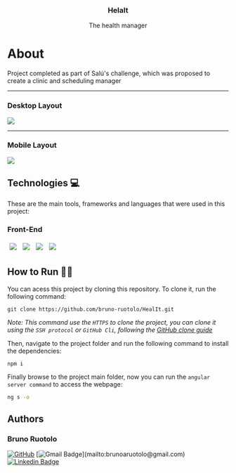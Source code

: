 <br />
<div align="center">
    <h3 align="center">HelaIt</h3>
    <p> The health manager
</div>

# About
Project completed as part of Salú's challenge, which was proposed to create a clinic and scheduling manager

<hr></hr>
<h3>Desktop Layout</h3> 
  <img src="/assets/healit.gif" />

<hr></hr>
<h3>Mobile Layout</h3> 
  <img src="/assets/healitmobile.gif" />

## Technologies 💻
These are the main tools, frameworks and languages that were used in this project:<br>

### Front-End
<div>
  <img style='margin: 5px;' src="https://img.shields.io/badge/html5-%23E34F26.svg?style=for-the-badge&logo=html5&logoColor=white"/>
  <img style='margin: 5px;' src="https://img.shields.io/badge/css3-%231572B6.svg?style=for-the-badge&logo=css3&logoColor=white"/>
 <img style='margin: 5px;' src="https://img.shields.io/badge/typescript-%233178C6.svg?&style=for-the-badge&logo=typescript&logoColor=white" />
  <img style='margin: 5px;' src="https://img.shields.io/badge/angular-%23DD0031.svg?style=for-the-badge&logo=angular&logoColor=white"/>

</div>

## How to Run 🏃‍♀️

You can acess this project by cloning this repository. To clone it, run the following command:

```git
git clone https://github.com/bruno-ruotolo/HealIt.git
```

_Note: This command use the `HTTPS` to clone the project, you can clone it using the `SSH protocol` or `GitHub Cli`, following the [GitHub clone guide](https://docs.github.com/pt/repositories/creating-and-managing-repositories/cloning-a-repository)_

Then, navigate to the project folder and run the following command to install the dependencies:

```git
npm i
```

Finally browse to the project main folder, now you can run the `angular server command` to access the webpage:

```cmd
ng s -o
```

## Authors
### Bruno Ruotolo

[![GitHub](https://img.shields.io/badge/-BrunoRuotolo-black?style=for-the-badge&logo=github&logoColor=white&link=https://github.com/bruno-ruotolo/)]([https://www.linkedin.com/in/bruno-amaral-ruotolo-295876186/](https://github.com/bruno-ruotolo/))
[![Gmail Badge](https://img.shields.io/badge/-brunoaruotolo@gmail.com-c14438?style=flat-square&logo=Gmail&logoColor=white&link=mailto:)](mailto:brunoaruotolo@gmail.com)
[![Linkedin Badge](https://img.shields.io/badge/-brunoamaralruotolo-blue?style=flat-square&logo=Linkedin&logoColor=white&link=https://www.linkedin.com/in/bruno-amaral-ruotolo-295876186/)](https://www.linkedin.com/in/bruno-amaral-ruotolo-295876186/)
